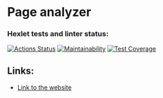 # Page analyzer

### Hexlet tests and linter status:
[![Actions Status](https://github.com/Prosto-Pasha/python-project-83/workflows/hexlet-check/badge.svg)](https://github.com/Prosto-Pasha/python-project-83/actions)
[![Maintainability](https://api.codeclimate.com/v1/badges/031229ccdb2de3296369/maintainability)](https://codeclimate.com/github/Prosto-Pasha/python-project-83/maintainability)
[![Test Coverage](https://api.codeclimate.com/v1/badges/031229ccdb2de3296369/test_coverage)](https://codeclimate.com/github/Prosto-Pasha/python-project-83/test_coverage)

## Links:

- [Link to the website](https://python-project-83-production-01ef.up.railway.app/)
